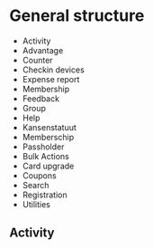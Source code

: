 # General structure



- Activity
- Advantage
- Counter
 - Checkin devices
 - Expense report
 - Membership
- Feedback
- Group
- Help
- Kansenstatuut
- Memberschip
- Passholder
 - Bulk Actions
 - Card upgrade
 - Coupons
 - Search
- Registration
- Utilities

## Activity